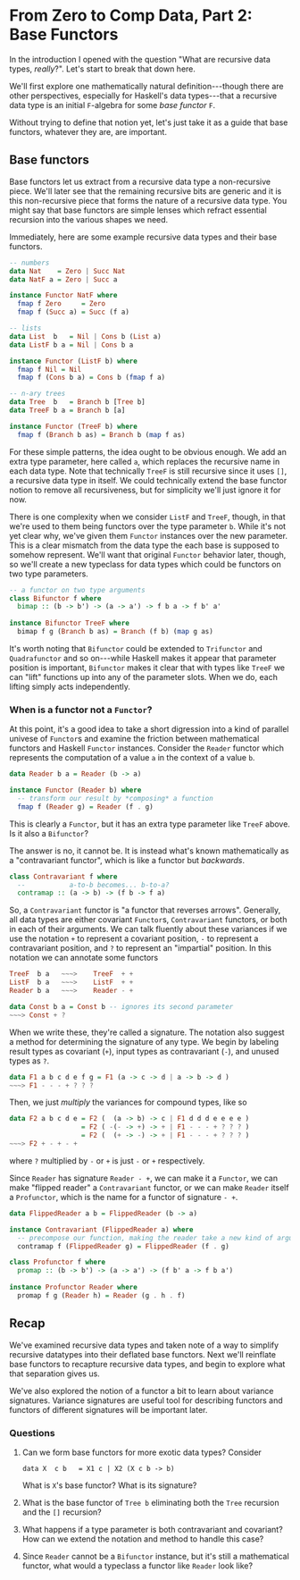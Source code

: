# From Zero to Comp Data, Part 2: Base Functors

In the introduction I opened with the question "What are recursive
data types, *really*?". Let's start to break that down here.

We'll first explore one mathematically natural definition---though
there are other perspectives, especially for Haskell's data
types---that a recursive data type is an initial `F`-algebra
for some *base functor* `F`.

Without trying to define that notion yet, let's just take it as a
guide that base functors, whatever they are, are important.

## Base functors

Base functors let us extract from a recursive data type a
non-recursive piece. We'll later see that the remaining recursive bits
are generic and it is this non-recursive piece that forms the nature
of a recursive data type. You might say that base functors are
simple lenses which refract essential recursion into the various
shapes we need.

Immediately, here are some example recursive data types and their
base functors.

``` haskell
-- numbers
data Nat    = Zero | Succ Nat
data NatF a = Zero | Succ a

instance Functor NatF where
  fmap f Zero     = Zero
  fmap f (Succ a) = Succ (f a)

-- lists
data List  b   = Nil | Cons b (List a)
data ListF b a = Nil | Cons b a

instance Functor (ListF b) where
  fmap f Nil = Nil
  fmap f (Cons b a) = Cons b (fmap f a)

-- n-ary trees
data Tree  b   = Branch b [Tree b]
data TreeF b a = Branch b [a]

instance Functor (TreeF b) where
  fmap f (Branch b as) = Branch b (map f as)
```

For these simple patterns, the idea ought to be obvious enough. We add
an extra type parameter, here called `a`, which replaces the
recursive name in each data type. Note that technically
`TreeF` is still recursive since it uses `[]`, a
recursive data type in itself. We could technically extend the base
functor notion to remove all recursiveness, but for simplicity we'll
just ignore it for now.

There is one complexity when we consider `ListF` and
`TreeF`, though, in that we're used to them being functors
over the type parameter `b`. While it's not yet clear why,
we've given them `Functor` instances over the new
parameter. This is a clear mismatch from the data type the each
base is supposed to somehow represent. We'll want that original
`Functor` behavior later, though, so we'll create a new
typeclass for data types which could be functors on two type
parameters.

```haskell
-- a functor on two type arguments
class Bifunctor f where
  bimap :: (b -> b') -> (a -> a') -> f b a -> f b' a'
  
instance Bifunctor TreeF where
  bimap f g (Branch b as) = Branch (f b) (map g as)
```

It's worth noting that `Bifunctor` could be extended to
`Trifunctor` and `Quadrafunctor` and so on---while
Haskell makes it appear that parameter position is important,
`Bifunctor` makes it clear that with types like
`TreeF` we can "lift" functions up into any of the parameter
slots. When we do, each lifting simply acts independently.

### When is a functor not a `Functor`?

At this point, it's a good idea to take a short digression into a kind
of parallel univese of `Functor`s and examine the friction between
mathematical functors and Haskell `Functor`
instances. Consider the `Reader` functor which represents
the computation of a value `a` in the context of a value
`b`.

```haskell
data Reader b a = Reader (b -> a)

instance Functor (Reader b) where
  -- transform our result by *composing* a function
  fmap f (Reader g) = Reader (f . g)
```

This is clearly a `Functor`, but it has an extra type
parameter like `TreeF` above. Is it also a
`Bifunctor`?

The answer is no, it cannot be. It is instead what's known
mathematically as a "contravariant functor", which is like a functor
but *backwards*.

```haskell
class Contravariant f where
  --           a-to-b becomes... b-to-a?
  contramap :: (a -> b) -> (f b -> f a)
```

So, a `Contravariant` functor is "a functor that reverses
arrows". Generally, all data types are either covariant
`Functor`s, `Contravariant` functors, or both in
each of their arguments. We can talk fluently about these variances if
we use the notation `+` to represent a covariant position,
`-` to represent a contravariant position, and `?`
to represent an "impartial" position. In this notation we can annotate
some functors

```haskell
TreeF  b a   ~~~>    TreeF  + +
ListF  b a   ~~~>    ListF  + +
Reader b a   ~~~>    Reader - +

data Const b a = Const b -- ignores its second parameter
~~~> Const + ?
```

When we write these, they're called a signature. The notation also
suggest a method for determining the signature of any type. We begin
by labeling result types as covariant (`+`), input types as
contravariant (`-`), and unused types as `?`.

```haskell
data F1 a b c d e f g = F1 (a -> c -> d | a -> b -> d )
~~~> F1 - - - + ? ? ?
```

Then, we just *multiply* the variances for compound types, like so

```haskell
data F2 a b c d e = F2 (  (a -> b) -> c | F1 d d d e e e e )
                  = F2 ( -(- -> +) -> + | F1 - - - + ? ? ? )
                  = F2 (  (+ -> -) -> + | F1 - - - + ? ? ? )
~~~> F2 + - + - +
```

where `?` multiplied by `-` or `+` is
just `-` or `+` respectively.

Since `Reader` has signature `Reader - +`, we can
make it a `Functor`, we can make "flipped reader" a
`Contravariant` functor, or we can make `Reader` itself a
`Profunctor`, which is the name for a functor of signature `- +`.

```haskell 
data FlippedReader a b = FlippedReader (b -> a)

instance Contravariant (FlippedReader a) where
  -- precompose our function, making the reader take a new kind of argument
  contramap f (FlippedReader g) = FlippedReader (f . g)

class Profunctor f where
  promap :: (b -> b') -> (a -> a') -> (f b' a -> f b a')
  
instance Profunctor Reader where
  promap f g (Reader h) = Reader (g . h . f)
```

## Recap

We've examined recursive data types and taken note of a way to
simplify recursive datatypes into their deflated base
functors. Next we'll reinflate base functors to recapture recursive
data types, and begin to explore what that separation gives us.

We've also explored the notion of a functor a bit to learn about
variance signatures. Variance signatures are useful tool for
describing functors and functors of different signatures will be
important later.

### Questions

1. Can we form base functors for more exotic data types? Consider

    `
    data X  c b   = X1 c | X2 (X c b -> b)
    `

    What is `X`'s base functor? What is its signature?

2. What is the base functor of `Tree b` eliminating both
   the `Tree` recursion and the `[]` recursion?

3. What happens if a type parameter is both contravariant and
   covariant? How can we extend the notation and method to handle this
   case?

4. Since `Reader` cannot be a `Bifunctor`
   instance, but it's still a mathematical functor, what would a
   typeclass a functor like `Reader` look like?

